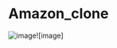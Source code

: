 # Amazon_clone

![image](https://github.com/Sahithiaele/Amazon_clone/assets/134089299/f3269d26-0c12-4b6f-ab9a-ad5d71ece490)![image]
